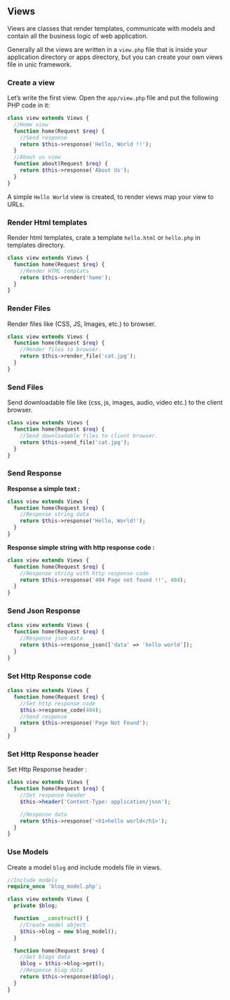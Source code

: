 ## Views

  Views are classes that render templates, communicate with models and contain all the business logic of web application.

  Generally all the views are written in a `view.php` file that is inside your application directory or apps directory, but you can create your own views file in unic framework.

### Create a view

  Let’s write the first view. Open the `app/view.php` file and put the following PHP code in it:

```php
class view extends Views {
  //Home view
  function home(Request $req) {
    //Send response
    return $this->response('Hello, World !!');
  }
  //About us view
  function about(Request $req) {
    return $this->response('About Us');
  }
}
```

  A simple `Hello World` view is created, to render views map your view to URLs.


### Render Html templates

  Render html templates, crate a template `hello.html` or `hello.php` in templates directory.

```php
class view extends Views {
  function home(Request $req) {
    //Render HTML templats
    return $this->render('home');
  }
}
```

### Render Files

  Render files like (CSS, JS, Images, etc.) to browser.

```php
class view extends Views {
  function home(Request $req) {
    //Render files to browser.
    return $this->render_file('cat.jpg');
  }
}
```


### Send Files

  Send downloadable file like (css, js, images, audio, video etc.) to the client browser.

```php
class view extends Views {
  function home(Request $req) {
    //Send downloadable files to client browser.
    return $this->send_file('cat.jpg');
  }
}
```


### Send Response

  **Response a simple text :**

```php
class view extends Views {
  function home(Request $req) {
    //Response string data
    return $this->response('Hello, World!');
  }
}
```

  **Response simple string with http response code :**

```php
class view extends Views {
  function home(Request $req) {
    //Response string with http response code
    return $this->response('404 Page not found !!', 404);
  }
}
```

### Send Json Response

```php
class view extends Views {
  function home(Request $req) {
    //Response json data
    return $this->response_json(['data' => 'hello world']);
  }
}
```

### Set Http Response code

```php
class view extends Views {
  function home(Request $req) {
    //Set http response code
    $this->response_code(404);
    //Send response
    return $this->response('Page Not Found');
  }
}
```

### Set Http Response header

  Set Http Response header :

```php
class view extends Views {
  function home(Request $req) {
    //Set response header
    $this->header('Content-Type: application/json');

    //Response data
    return $this->response('<h1>hello world</h1>');
  }
}
```

### Use Models

  Create a model `blog` and include models file in views.

```php
//Include models
require_once 'blog_model.php';

class view extends Views {
  private $blog;

  function __construct() {
    //Create model object
    $this->blog = new blog_model();
  }

  function home(Request $req) {
    //Get blogs data
    $blog = $this->blog->get();
    //Response blog data
    return $this->response($blog);
  }
}
```
